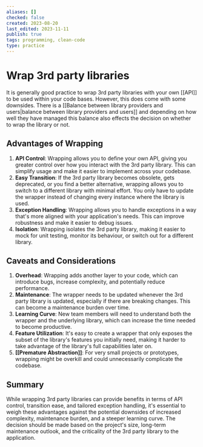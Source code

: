 ```yaml
---
aliases: []
checked: false
created: 2023-08-20
last_edited: 2023-11-11
publish: true
tags: programming, clean-code
type: practice
---
```

# Wrap 3rd party libraries

It is generally good practice to wrap 3rd party libraries with your own [[API]] to be used within your code bases. However, this does come with some downsides. There is a [[Balance between library providers and users|balance between library providers and users]] and depending on how well they have managed this balance also effects the decision on whether to wrap the library or not.

## Advantages of Wrapping

1. **API Control**: Wrapping allows you to define your own API, giving you greater control over how you interact with the 3rd party library. This can simplify usage and make it easier to implement across your codebase.
2. **Easy Transition**: If the 3rd party library becomes obsolete, gets deprecated, or you find a better alternative, wrapping allows you to switch to a different library with minimal effort. You only have to update the wrapper instead of changing every instance where the library is used.
3. **Exception Handling**: Wrapping allows you to handle exceptions in a way that's more aligned with your application's needs. This can improve robustness and make it easier to debug issues.
4. **Isolation**: Wrapping isolates the 3rd party library, making it easier to mock for unit testing, monitor its behaviour, or switch out for a different library.

## Caveats and Considerations

1. **Overhead**: Wrapping adds another layer to your code, which can introduce bugs, increase complexity, and potentially reduce performance.
2. **Maintenance**: The wrapper needs to be updated whenever the 3rd party library is updated, especially if there are breaking changes. This can become a maintenance burden over time.
3. **Learning Curve**: New team members will need to understand both the wrapper and the underlying library, which can increase the time needed to become productive.
4. **Feature Utilization**: It's easy to create a wrapper that only exposes the subset of the library's features you initially need, making it harder to take advantage of the library's full capabilities later on.
5. **[[Premature Abstraction]]**: For very small projects or prototypes, wrapping might be overkill and could unnecessarily complicate the codebase.

## Summary

While wrapping 3rd party libraries can provide benefits in terms of API control, transition ease, and tailored exception handling, it's essential to weigh these advantages against the potential downsides of increased complexity, maintenance burden, and a steeper learning curve. The decision should be made based on the project's size, long-term maintenance outlook, and the criticality of the 3rd party library to the application.
